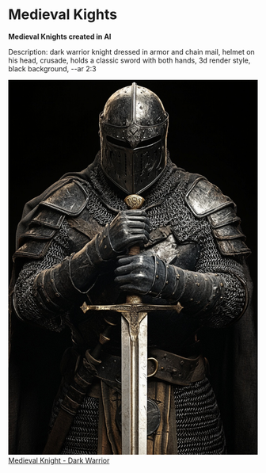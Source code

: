 # Medieval Kights
**Medieval Knights created in AI**

Description:
dark warrior knight dressed in armor and chain mail, helmet on his head, crusade, holds a classic sword with both hands, 3d render style, black background, --ar 2:3

![Medieval Knight - Dark Warrior](./0-medieval-kights-dark-warrior.jpg)
[Medieval Knight - Dark Warrior](https://www.midjourney.com/jobs/04231fa3-ffa6-4d86-9bd7-2d98d03caa3f?index=0)
